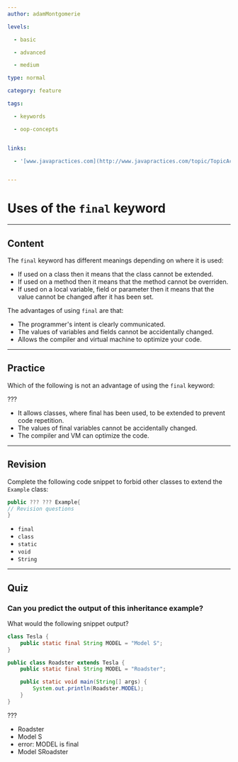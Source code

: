 ```yaml
---
author: adamMontgomerie

levels:

  - basic

  - advanced

  - medium

type: normal

category: feature

tags:

  - keywords

  - oop-concepts


links:

  - '[www.javapractices.com](http://www.javapractices.com/topic/TopicAction.do?Id=23){website}'


---
```


# Uses of the `final` keyword

---
## Content

The `final` keyword has different meanings depending on where it is used:
- If used on a class then it means that the class cannot be extended.
- If used on a method then it means that the method cannot be overriden.
- If used on a local variable, field or parameter then it means that the value cannot be changed after it has been set.

The advantages of using `final` are that:
- The programmer's intent is clearly communicated.
- The values of variables and fields cannot be accidentally changed.
- Allows the compiler and virtual machine to optimize your code.

---
## Practice

Which of the following is not an advantage of using the `final` keyword:

???


* It allows classes, where final has been used, to be extended to prevent code repetition.
* The values of final variables cannot be accidentally changed.
* The compiler and VM can optimize the code.

---
## Revision

Complete the following code snippet to forbid other classes to extend the `Example` class:

```java
public ??? ??? Example{
// Revision questions
}
```

* `final`
* `class`
* `static`
* `void`
* `String`

---
## Quiz
### Can you predict the output of this inheritance example?

What would the following snippet output?

```java
class Tesla {
    public static final String MODEL = "Model S";
}

public class Roadster extends Tesla {
    public static final String MODEL = "Roadster";

    public static void main(String[] args) {
        System.out.println(Roadster.MODEL);
    }
}
```


 ???

* Roadster
* Model S
* error: MODEL is final
* Model SRoadster
